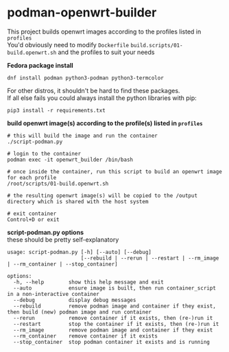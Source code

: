 # podman-openwrt-builder

This project builds openwrt images according to the profiles listed in ```profiles```   
You'd obviously need to modify ```Dockerfile``` ```build.scripts/01-build.openwrt.sh``` and the profiles to suit your needs   


**Fedora package install**
```
dnf install podman python3-podman python3-termcolor   
```
For other distros, it shouldn't be hard to find these packages.  
If all else fails you could always install the python libraries with pip:
```
pip3 install -r requirements.txt
```

**build openwrt image(s) according to the profile(s) listed in ```profiles```**
```
# this will build the image and run the container   
./script-podman.py

# login to the container 
podman exec -it openwrt_builder /bin/bash

# once inside the container, run this script to build an openwrt image for each profile
/root/scripts/01-build.openwrt.sh

# the resulting openwrt image(s) will be copied to the /output directory which is shared with the host system

# exit container
Control+D or exit
```

**script-podman.py options**  
these should be pretty self-explanatory
```
usage: script-podman.py [-h] [--auto] [--debug]
                        [--rebuild | --rerun | --restart | --rm_image | --rm_container | --stop_container]

options:
  -h, --help        show this help message and exit
  --auto            ensure image is built, then run container_script in a non-interactive container
  --debug           display debug messages
  --rebuild         remove podman image and container if they exist, then build (new) podman image and run container
  --rerun           remove container if it exists, then (re-)run it
  --restart         stop the container if it exists, then (re-)run it
  --rm_image        remove podman image and container if they exist
  --rm_container    remove container if it exists
  --stop_container  stop podman container it exists and is running
```
